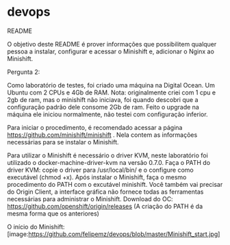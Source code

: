 # devops

README

O objetivo deste README é prover informações que possibilitem qualquer pessoa a instalar, configurar e acessar o Minishift e,
adicionar o Nginx ao Minishift.

Pergunta 2:

Como laboratório de testes, foi criado uma máquina na Digital Ocean. Um Ubuntu com 2 CPUs e 4Gb de RAM.
Nota: originalmente criei com 1 cpu e 2gb de ram, mas o minishift não iniciava, foi quando descobri que a configuração padrão dele
consome 2Gb de ram. Feito o upgrade na máquina ele iniciou normalmente, não testei com configuração inferior.

Para iniciar o procedimento, é recomendado acessar a página https://github.com/minishift/minishift . Nela contem as informações
necessárias para se instalar o Minishift.

Para utilizar o Minishift é necessário o driver KVM, neste laboratório foi utilizado o docker-machine-driver-kvm na versão 0.7.0.
Faça o PATH do driver KVM: copie o driver para /usr/local/bin/ e o configure como executável (chmod +x).
Após instalar o Minishift, faça o mesmo procedimento do PATH com o excutável minishift.
Você também vai precisar do Origin Client, a interface gráfica não fornece todas as ferramentas necessárias para administrar o Minishift.
Download do OC: https://github.com/openshift/origin/releases (A criação do PATH é da mesma forma que os anteriores)

O início do Minishift:
[image:https://github.com/felipemz/devops/blob/master/Minishift_start.jpg]

